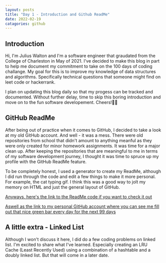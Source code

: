 ```yaml
---
layout: posts
title: "Day 1 - Introduction and Github ReadMe"
date: 2022-02-19
catagories: github
---
```


## Introduction 
Hi, I'm Julius Walton and I'm a software engineer that graudated from the College of Charleston in May of 2021. I've decided to make this blog in part to help me document my commitment to take on the 100 days of coding challange. My goal for this is to improve my knowledge of data structures and algorithms. Specifically technical questions that someone might find on leet code or hackerrank.

I plan on updating this blog daily so that my progess can be tracked and documented. Without further delay, time to skip this boring introduction and move on to the fun software developement. Cheers!🎉🎉


## GitHub ReadMe
After being out of practice when it comes to GitHub, I decided to take a look at my old GitHub account. And well - it was a mess. There were old repositories from school that didn't amount to anything meanful as they were only created for minor homework assignments. It was time for a major clean up. After keeping the repositories that are meaningful to me in terms of my software development journey, I thought it was time to spruce up my profile with the GitHub ReadMe feature.

To be completely honest, I used a generator to create my ReadMe, although I did run through the code and edit a few things to make it more personal. For example, the cat  typing gif. I think this was a good way to jolt my memory on HTML and just the general layout of GitHub.

[Anyways, here's the link to the ReadMe code if you want to check it out](https://github.com/Julius-Walton/Julius-Walton/edit/main/README.md)

[Aswell as the link to my personal GitHub account where you can see me fill out that nice green bar every day for the next 99 days](https://github.com/Julius-Walton)

## A little extra - Linked List
Although I won't discuss it here, I did do a few coding problems on linked list. I'm excited to share what I've learned. Especially creating an LRU Cache (Least Recently Used) using a combination of a hashtable and a doubly linked list. But that will come in a later date.